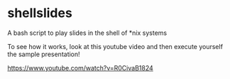 shellslides
===========

A bash script to play slides in the shell of *nix systems 


To see how it works, look at this youtube video and then
execute yourself the sample presentation!

https://www.youtube.com/watch?v=R0CivaB1824
